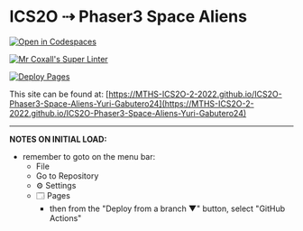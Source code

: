 # ICS2O ⇢ Phaser3 Space Aliens

[![Open in Codespaces](https://classroom.github.com/assets/launch-codespace-7f7980b617ed060a017424585567c406b6ee15c891e84e1186181d67ecf80aa0.svg)](https://classroom.github.com/open-in-codespaces?assignment_repo_id=10856956)

[![Mr Coxall's Super Linter](https://github.com/MTHS-ICS2O-2-2022/ICS2O-Phaser3-Space-Aliens-Yuri-Gabutero24/workflows/Mr%20Coxall's%20Super%20Linter/badge.svg)](https://github.com/MTHS-ICS2O-2-2022/ICS2O-Phaser3-Space-Aliens-Yuri-Gabutero24/actions)

[![Deploy Pages](https://github.com/MTHS-ICS2O-2-2022/ICS2O-Phaser3-Space-Aliens-Yuri-Gabutero24/workflows/Deploy%20Pages/badge.svg)](https://github.com/MTHS-ICS2O-2-2022/ICS2O-Phaser3-Space-Aliens-Yuri-Gabutero24/actions)

This site can be found at: [https://MTHS-ICS2O-2-2022.github.io/ICS2O-Phaser3-Space-Aliens-Yuri-Gabutero24](https://MTHS-ICS2O-2-2022.github.io/ICS2O-Phaser3-Space-Aliens-Yuri-Gabutero24)

---

**NOTES ON INITIAL LOAD:**
- remember to goto on the menu bar:
  - File
  - Go to Repository
  - ⚙ Settings
  - 🗔 Pages
    - then from the "Deploy from a branch ▼" button, select "GitHub Actions"
